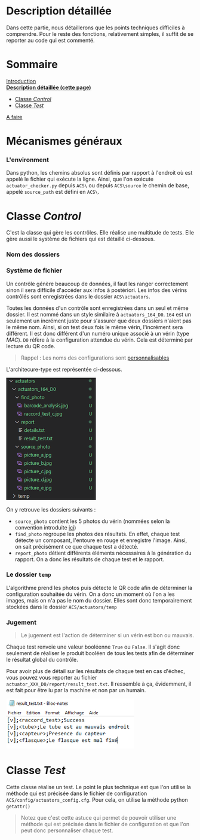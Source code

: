 # Description détaillée
Dans cette partie, nous détaillerons que les points techniques difficiles à comprendre. Pour le reste des fonctions, relativement simples, il suffit de se reporter au code qui est commenté.

# Sommaire
[Introduction]()  
[**Description détaillée  (cette page)**](detailed_description.md)  
* [Classe _Control_]()
* [Classe _Test_]()  

[A faire](todo.md)

# Mécanismes généraux
### L'environment
Dans python, les chemins absolus sont définis par rapport à l'endroit où est appelé le fichier qui exécute la ligne. Ainsi, que l'on exécute `actuator_checker.py` depuis `ACS\` ou depuis `ACS\source` le chemin de base, appelé `source_path` est défini en `ACS\`.  

# Classe _Control_
C'est la classe qui gère les contrôles. Elle réalise une multitude de tests. Elle gère aussi le système de fichiers qui est détaillé ci-dessous.

### Nom des dossiers



### Système de fichier
Un contrôle génère beaucoup de données, il faut les ranger correctement sinon il sera difficile d'accéder aux infos à postériori. Les infos des vérins contrôlés sont enregistrées dans le dossier `ACS\actuators`.  

Toutes les données d'un contrôle sont enregistrées dans un seul et même dossier. Il est nommé dans un style similaire à `actuators_164_D0`. `164` est un seulement un incrément juste pour s'assurer que deux dossiers n'aient pas le même nom. Ainsi, si on test deux fois le même vérin, l'incrément sera différent. Il est donc différent d'un numéro unique associé à un vérin (type _MAC_).  `D0` réfère à la configuration attendue du vérin. Cela est déterminé par lecture du QR code. 

> Rappel : Les noms des configurations sont [personnalisables](intro.md#personaliser-une-configuration)

L'architecure-type est représentée ci-dessous.

![](img/arborescence.png)

On y retrouve les dossiers suivants :
- `source_photo` contient les 5 photos du vérin (nommées selon la convention introduite [ici](intro.md#détermination-de-la-configuration-à-vérifier))
- `find_photo` regroupe les photos des résultats. En effet, chaque test détecte un composant, l'entoure en rouge et enregistre l'image. Ainsi, on sait précisément ce que chaque test a détecté.  
- `report_photo` détient différents éléments nécessaires à la génération du rapport. On a donc les résultats de chaque test et le rapport.

### Le dossier `temp`
L'algorithme prend les photos puis détecte le QR code afin de déterminer la configuration souhaitée du vérin. On a donc un moment où l'on a les images, mais on n'a pas le nom du dossier. Elles sont donc temporairement stockées dans le dossier `ACS/actuators/temp`

### Jugement
> Le jugement est l'action de déterminer si un vérin est bon ou mauvais.  

Chaque test renvoie une valeur booléenne `True` ou `False`. Il s'agit donc seulement de réaliser le produit booléen de tous les tests afin de déterminer le résultat global du contrôle.

Pour avoir plus de détail sur les résultats de chaque test en cas d'échec, vous pouvez vous reporter au fichier `actuator_XXX_D0/report/result_test.txt`. Il ressemble à ça, évidemment, il est fait pour être lu par la machine et non par un humain.

![](img/result_test.png)

# Classe _Test_
Cette classe réalise un test. Le point le plus technique est que l'on utilise la méthode qui est précisée dans le fichier de configuration `ACS/config/actuators_config.cfg`. Pour cela, on utilise la méthode python `getattr()`

> Notez que c'est cette astuce qui permet de pouvoir utiliser une méthode qui est précisée dans le fichier de configuration et que l'on peut donc personnaliser chaque test.